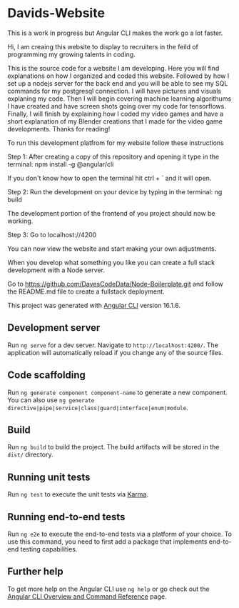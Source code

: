 # Davids-Website

This is a work in progress but Angular CLI makes the work go a lot faster.

Hi, I am creaing this website to display to recruiters in the feild of programming my growing talents in coding.

This is the source code for a website I am developing. Here you will find explanations on how I organized and coded this website. Followed by how I set up a nodejs server for the back end and you will be able to see my SQL commands for my postgresql connection. I will have pictures and visuals explaning my code. Then I will begin covering machine learning algorithums I have created and have screen shots going over my code for tensorflows. Finally, I will finish by explaining how I coded my video games and have a short explanation of my Blender creations that I made for the video game developments. Thanks for reading!

To run this development platfrom for my website follow these instructions

Step 1: After creating a copy of this repository and opening it type in the terminal: npm install -g @angular/cli 

If you don't know how to open the terminal hit ctrl + ` and it will open.

Step 2: Run the development on your device by typing in the terminal: ng build

The development portion of the frontend of you project should now be working.

Step 3: Go to localhost://4200

You can now view the website and start making your own adjustments.

When you develop what something you like you can create a full stack development with a Node server.

Go to https://github.com/DavesCodeData/Node-Boilerplate.git and follow the README.md file to create a fullstack deployment.

This project was generated with [Angular CLI](https://github.com/angular/angular-cli) version 16.1.6.

## Development server

Run `ng serve` for a dev server. Navigate to `http://localhost:4200/`. The application will automatically reload if you change any of the source files.

## Code scaffolding

Run `ng generate component component-name` to generate a new component. You can also use `ng generate directive|pipe|service|class|guard|interface|enum|module`.

## Build

Run `ng build` to build the project. The build artifacts will be stored in the `dist/` directory.

## Running unit tests

Run `ng test` to execute the unit tests via [Karma](https://karma-runner.github.io).

## Running end-to-end tests

Run `ng e2e` to execute the end-to-end tests via a platform of your choice. To use this command, you need to first add a package that implements end-to-end testing capabilities.

## Further help

To get more help on the Angular CLI use `ng help` or go check out the [Angular CLI Overview and Command Reference](https://angular.io/cli) page.
